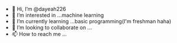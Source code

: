 - 👋 Hi, I’m @dayeah226
- 👀 I’m interested in ...machine learning
- 🌱 I’m currently learning ...basic programming(I'm freshman haha)
- 💞️ I’m looking to collaborate on ...
- 📫 How to reach me ...

<!---
dayeah226/dayeah226 is a ✨ special ✨ repository because its `README.md` (this file) appears on your GitHub profile.
You can click the Preview link to take a look at your changes.
--->
